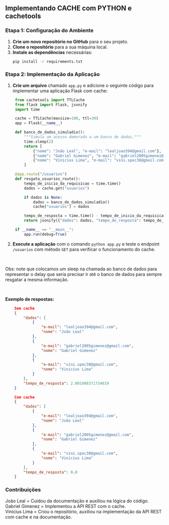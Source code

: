 ## Implementando CACHE com PYTHON e cachetools

### Etapa 1: Configuração do Ambiente

1. **Crie um novo repositório no GitHub** para o seu projeto.
2. **Clone o repositório** para a sua máquina local.
3. **Instale as dependências** necessárias:
   ```bash
   pip install -r requirements.txt
   ```

### Etapa 2: Implementação da Aplicação

1. **Crie um arquivo** chamado `app.py` e adicione o seguinte código para implementar uma aplicação Flask com cache:

   ```python
    from cachetools import TTLCache
    from flask import Flask, jsonify
    import time

    cache = TTLCache(maxsize=100, ttl=30)
    app = Flask(__name__)

    def banco_de_dados_simuladio():
        """Simula um acesso demorado a um banco de dados."""
        time.sleep(2)
        return [
            {"nome": "João Leal", "e-mail": "lealjoao394@gmail.com"},
            {"nome": "Gabriel Gimenez", "e-mail": "gabriel2005gimenez@gmail.com"},
            {"nome": "Vinicius Lima", "e-mail": "vini.spec38@gmail.com"}
        ]

    @app.route("/usuarios")
    def resgata_usuarios_route():
        tempo_de_inicio_da_requisicao = time.time()
        dados = cache.get("usuarios")

        if dados is None:
            dados = banco_de_dados_simuladio()
            cache["usuarios"] = dados

        tempo_de_resposta = time.time() - tempo_de_inicio_da_requisicao
        return jsonify({"dados": dados, "tempo_de_resposta": tempo_de_resposta})

    if __name__ == "__main__":
        app.run(debug=True)

   ```

2. **Execute a aplicação** com o comando `python app.py` e teste o endpoint `/usuarios` com método `GET` para verificar o funcionamento do cache.

<br/>

Obs: note que colocamos um sleep na chamada ao banco de dados para representar o delay que seria precisar ir até o banco de dados para sempre resgatar a mesma informação.

<br/>

**Exemplo de respostas:**
```json
    Sem cache
    {
        "dados": [
            {
                "e-mail": "lealjoao394@gmail.com",
                "nome": "João Leal"
            },
            {
                "e-mail": "gabriel2005gimenez@gmail.com",
                "nome": "Gabriel Gimenez"
            },
            {
                "e-mail": "vini.spec38@gmail.com",
                "nome": "Vinicius Lima"
            }
        ],
        "tempo_de_resposta": 2.001608371734619
    }
```

```json
    Com cache
    {
        "dados": [
            {
                "e-mail": "lealjoao394@gmail.com",
                "nome": "João Leal"
            },
            {
                "e-mail": "gabriel2005gimenez@gmail.com",
                "nome": "Gabriel Gimenez"
            },
            {
                "e-mail": "vini.spec38@gmail.com",
                "nome": "Vinicius Lima"
            }
        ],
        "tempo_de_resposta": 0.0
    }
```

### Contribuições

João Leal = Cuidou da documentação e auxiliou na lógica do código.
<br/>
Gabriel Gimenez = Implementou a API REST com o cache.
<br/>
Vinicius Lima = Criou o repositório, auxiliou na implementação da API REST com cache e na documentação.